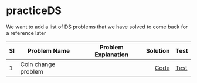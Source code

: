 # practiceDS

We want to add a list of DS problems that we have solved to come back for a reference later

Sl| Problem Name                       | Problem Explanation | Solution | Test |
--| -----------------------------------|:-------------------:|---------:|------|
1 | Coin change problem                |                     |[Code](DataStructure/src/main/java/com/sunandan/permutation/CoinChangeProblem.java)|[Test](DataStructure/src/test/java/com/sunandan/permutation/CoinChangeProblemTest.java)|
